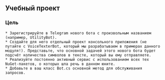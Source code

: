 ## Учебный проект

### Цель

    * Зарегистрируйте в Telegram нового бота c произвольным названием (например, UtilityBot).
    * Cоздайте для него отдельный проект консольного приложения (не путайте с VoiceTexterBot, который мы разрабатываем в примерах данного модуля!). Представьте, что основной задачей этого нового бота будет подсчёт количества символов в тексте, который вы ему отправляете.
    * Реализуйте постоянно активный сервис с использованием всех тех NuGet-пакетов, о которых шла речь в данном юните.
    * Добавьте в ваш класс Bot.cs основной метод для обслуживания запросов.